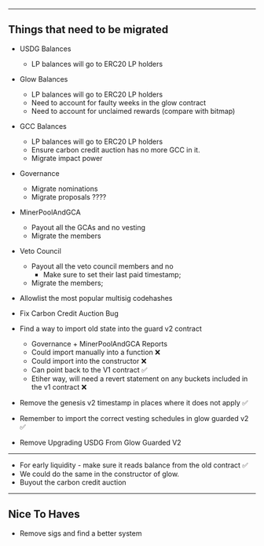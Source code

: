 
---- 
## Things that need to be migrated
* USDG Balances
    * LP balances will go to ERC20 LP holders
* Glow Balances
    * LP balances will go to ERC20 LP holders
    * Need to account for faulty weeks in the glow contract
    * Need to account for unclaimed rewards (compare with bitmap)
* GCC Balances
    * LP balances will go to ERC20 LP holders
    * Ensure carbon credit auction has no more GCC in it.
    * Migrate impact power
* Governance    
    * Migrate nominations
    * Migrate proposals ???? 
* MinerPoolAndGCA
    * Payout all the GCAs and no vesting
    * Migrate the members
* Veto Council
    * Payout all the veto council members and no 
        * Make sure to set their last paid timestamp;
    * Migrate the members;

* Allowlist the most popular multisig codehashes
* Fix Carbon Credit Auction Bug
* Find a way to import old state into the guard v2 contract
    * Governance + MinerPoolAndGCA Reports
    * Could import manually into a function ❌
    * Could import into the constructor ❌
    * Can point back to the V1 contract ✅
    * Etiher way, will need a revert statement on any buckets included in the v1 contract ❌
* Remove the genesis v2 timestamp in places where it does not apply ✅
* Remember to import the correct vesting schedules in glow guarded v2 ✅
* Remove Upgrading USDG From Glow Guarded V2

------
* For early liquidity - make sure it reads balance from the old contract ✅
* We could do the same in the constructor of glow. 
* Buyout the carbon credit auction


-----
##  Nice To Haves
* Remove sigs and find a better system


